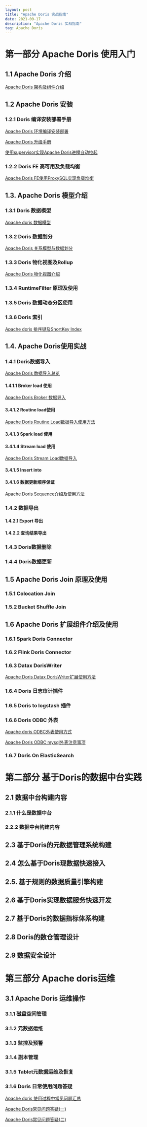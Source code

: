 ```yaml
---
layout: post
title: "Apache Doris 实战指南"
date: 2021-09-17
description: "Apache Doris 实战指南"
tag: Apache Doris
---
```

# 第一部分 Apache Doris 使用入门

## 1.1 Apache Doris 介绍

[Apache Doris 架构及组件介绍 ](https://hf200012.github.io/2021/09/Apache-doris架构及组件介绍/)

## 1.2 Apache Doris 安装

### 1.2.1 Doris 编译安装部署手册

[Apache Doris 环境编译安装部署 ](https://hf200012.github.io/2021/09/Apache-Doris-环境安装部署/)

[Apache Doris 升级手册 ](https://hf200012.github.io/2021/09/Apache-Doris-升级手册/)

[使用supervisor实现Apache Doris进程自动拉起](https://hf200012.github.io/2020/12/使用supervisor实现Apache-Doris进程自动拉起/)

### 1.2.2 Doris FE 高可用及负载均衡

[Apache Doris FE使用ProxySQL实现负载均衡 ](https://hf200012.github.io/2021/09/Apache-doris-FE使用ProxySQL实现负载均衡/)

## 1.3. Apache Doris 模型介绍

### 1.3.1 Doris 数据模型

[Apache doris 数据模型](https://hf200012.github.io/2021/09/Apache-Doris数据模型/)

### 1.3.2 Doris 数据划分

[Apache Doris 关系模型与数据划分](https://hf200012.github.io/2021/08/Apache-Doris关系模型与数据划分/)

### 1.3.3 Doris 物化视图及Rollup

[Apache Doris 物化视图介绍](https://hf200012.github.io/2021/09/Apache-Doris-物化视图介绍/)

### 1.3.4 RuntimeFilter 原理及使用

### 1.3.5 Doris 数据动态分区使用

### 1.3.6 Doris 索引

[Apache doris 排序键及ShortKey Index](https://hf200012.github.io/2021/09/Apache-Doris-排序键及ShortKey-Index/)

## 1.4. Apache Doris使用实战

### 1.4.1 Doris数据导入

[Apache Doris 数据导入总览](https://hf200012.github.io/2021/09/Apache-Doris-数据导入/)

#### 1.4.1.1 Broker load 使用

[Apache Doris Broker 数据导入](https://hf200012.github.io/2021/09/Apache-Doris-Broker数据导入/)

#### 3.4.1.2 Routine load使用

[Apache Doris Routine Load数据导入使用方法](https://hf200012.github.io/2021/09/Apache-Doris-Routine-Load数据导入使用方法/)

#### 3.4.1.3 Spark load 使用

#### 3.4.1.4 Stream load 使用

[Apache Doris Stream Load数据导入 ](https://hf200012.github.io/2021/09/Apache-Doris-Stream-Load数据导入/)

#### 3.4.1.5 Insert into

#### 3.4.1.6 数据更新顺序保证

[Apache Doris Sequence介绍及使用方法 ](https://hf200012.github.io/2021/09/Apache-Doris-sequence介绍及使用方法/)

### 1.4.2 数据导出

#### 1.4.2.1 Export 导出

#### 1.4.2.2 查询结果导出

### 1.4.3 Doris数据删除

### 1.4.4 Doris数据更新

## 1.5 Apache Doris Join 原理及使用

### 1.5.1 Colocation Join

### 1.5.2 Bucket Shuffle Join

## 1.6 Apache Doris 扩展组件介绍及使用

### 1.6.1 Spark Doris Connector 

### 1.6.2 Flink Doris Connector

### 1.6.3 Datax DorisWriter 

[Apache Doris Datax DorisWriter扩展使用方法 ](https://hf200012.github.io/2021/09/Apache-doris-Datax-DorisWriter扩展使用方法/)

### 1.6.4 Doris 日志审计插件

### 1.6.5 Doris to logstash 插件

### 1.6.6 Doris ODBC 外表

[Apache doris ODBC外表使用方式 ](https://hf200012.github.io/2021/09/Apache-doris-ODBC外表使用方式/)

[Apache Doris ODBC mysql外表注意事项 ](https://hf200012.github.io/2021/09/Apache-doris-ODBC-mysql外表注意事项/)

### 1.6.7 Doris On ElasticSearch

# 第二部分 基于Doris的数据中台实践

## 2.1  数据中台构建内容

### 2.1.1 什么是数据中台

### 2.2.2 数据中台构建内容

## 2.3 基于Doris的元数据管理系统构建

## 2.4 怎么基于Doris现数据快速接入

## 2.5. 基于规则的数据质量引擎构建

## 2.6 基于Doris实现数据服务快速开发

## 2.7 基于Doris的数据指标体系构建

## 2.8 Doris的数仓管理设计

## 2.9 数据安全设计

# 第三部分 Apache doris运维

## 3.1 Apache Doris 运维操作

### 3.1.1 磁盘空间管理

### 3.1.2 元数据运维

### 3.1.3 监控及预警

### 3.1.4 副本管理

### 3.1.5 Tablet元数据运维及恢复

### 3.1.6 Doris 日常使用问题答疑

[Apache doris 使用过程中常见问题汇总](https://hf200012.github.io/2021/09/Apache-doris-使用过程中常见问题汇总/)

[Apache Doris常见问题答疑(一)](https://hf200012.github.io/2021/09/Apache-Doris常见问题答疑(一)/)

[Apache Doris常见问题答疑(二)](https://hf200012.github.io/2021/09/Apache-Doris常见问题答疑(二)/)

